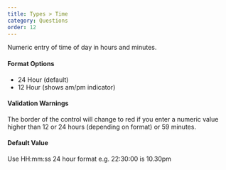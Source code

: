 ```yaml
---
title: Types > Time
category: Questions
order: 12
---
```


Numeric entry of time of day in hours and minutes.  

#### Format Options

* 24 Hour (default)
* 12 Hour (shows am/pm indicator)

#### Validation Warnings

The border of the control will change to red if you enter a numeric value higher than 12 or 24 hours (depending on format) or 59 minutes.

#### Default Value

Use HH:mm:ss 24 hour format e.g. 22:30:00 is 10.30pm